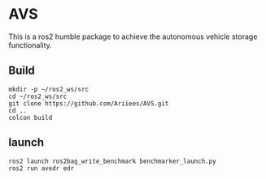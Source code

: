 # AVS

This is a ros2 humble package to achieve the autonomous vehicle storage functionality.

## Build
```
mkdir -p ~/ros2_ws/src
cd ~/ros2_ws/src
git clone https://github.com/Ariiees/AVS.git
cd ..
colcon build
```

## launch
```
ros2 launch ros2bag_write_benchmark benchmarker_launch.py
ros2 run avedr edr
```
